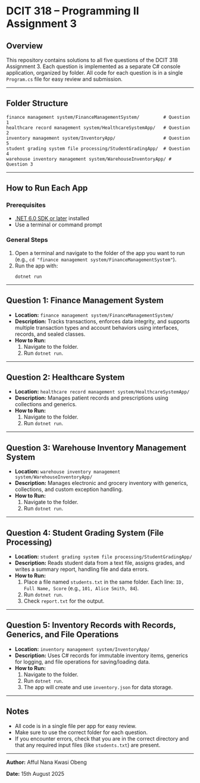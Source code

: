 # DCIT 318 – Programming II Assignment 3

## Overview

This repository contains solutions to all five questions of the DCIT 318 Assignment 3. Each question is implemented as a separate C# console application, organized by folder. All code for each question is in a single `Program.cs` file for easy review and submission.

---

## Folder Structure

```
finance management system/FinanceManagementSystem/         # Question 1
healthcare record management system/HealthcareSystemApp/   # Question 2
inventory management system/InventoryApp/                  # Question 5
student grading system file processing/StudentGradingApp/  # Question 4
warehouse inventory management system/WarehouseInventoryApp/ # Question 3
```

---

## How to Run Each App

### Prerequisites

- [.NET 6.0 SDK or later](https://dotnet.microsoft.com/download) installed
- Use a terminal or command prompt

### General Steps

1. Open a terminal and navigate to the folder of the app you want to run (e.g., `cd "finance management system/FinanceManagementSystem"`).
2. Run the app with:
   ```
   dotnet run
   ```

---

## Question 1: Finance Management System

- **Location:** `finance management system/FinanceManagementSystem/`
- **Description:** Tracks transactions, enforces data integrity, and supports multiple transaction types and account behaviors using interfaces, records, and sealed classes.
- **How to Run:**
  1. Navigate to the folder.
  2. Run `dotnet run`.

---

## Question 2: Healthcare System

- **Location:** `healthcare record management system/HealthcareSystemApp/`
- **Description:** Manages patient records and prescriptions using collections and generics.
- **How to Run:**
  1. Navigate to the folder.
  2. Run `dotnet run`.

---

## Question 3: Warehouse Inventory Management System

- **Location:** `warehouse inventory management system/WarehouseInventoryApp/`
- **Description:** Manages electronic and grocery inventory with generics, collections, and custom exception handling.
- **How to Run:**
  1. Navigate to the folder.
  2. Run `dotnet run`.

---

## Question 4: Student Grading System (File Processing)

- **Location:** `student grading system file processing/StudentGradingApp/`
- **Description:** Reads student data from a text file, assigns grades, and writes a summary report, handling file and data errors.
- **How to Run:**
  1. Place a file named `students.txt` in the same folder. Each line: `ID, Full Name, Score` (e.g., `101, Alice Smith, 84`).
  2. Run `dotnet run`.
  3. Check `report.txt` for the output.

---

## Question 5: Inventory Records with Records, Generics, and File Operations

- **Location:** `inventory management system/InventoryApp/`
- **Description:** Uses C# records for immutable inventory items, generics for logging, and file operations for saving/loading data.
- **How to Run:**
  1. Navigate to the folder.
  2. Run `dotnet run`.
  3. The app will create and use `inventory.json` for data storage.

---

## Notes

- All code is in a single file per app for easy review.
- Make sure to use the correct folder for each question.
- If you encounter errors, check that you are in the correct directory and that any required input files (like `students.txt`) are present.

---

**Author:** Afful Nana Kwasi Obeng

**Date:** 15th August 2025
